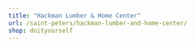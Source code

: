 ```yaml
---
title: "Hackman Lumber & Home Center"
url: /saint-peters/hackman-lumber-and-home-center/
shop: doityourself
---
```

